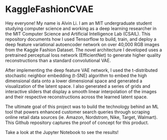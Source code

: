 # KaggleFashionCVAE
Hey everyone! My name is Alvin Li. I am an MIT undergraduate student studying computer science and working as a deep learning researcher in the MIT Computer Science and Artificial Intelligence Lab (CSAIL). This repository documents how I used Tensorflow to build, train, and deploy a deep feature variational autoencoder network on over 40,000 RGB images from the Kaggle Fashion Dataset. The novel architecture I developed uses a pretrained perceptual loss network (EfficientNet) to generate higher quality reconstructions than a standard convolutional VAE.

After implementing the deep feature VAE network, I used the t-distributed stochastic neighbor embedding (t-SNE) algorithm to embed the high dimensional data onto a lower dimensional space and generated a visualization of the latent space. I also generated a series of grids and interactive sliders that display a smooth linear interpolation of the images and their respective reconstructions across the learned latent space. 

The ultimate goal of this project was to build the technology behind an ML tool that powers enhanced customer search queries through scraping online retail data sources (ie. Amazon, Nordstrom, Nike, Target, Walmart). This Github repository captures the proof of concept for this product.

Take a look at the Jupyter Notebook to see the results!
